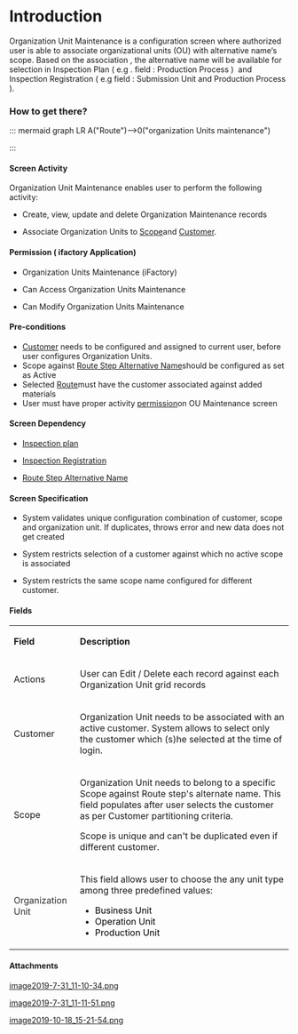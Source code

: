 # Introduction

Organization Unit Maintenance is a configuration screen where authorized user is able to associate organizational units (OU) with alternative name‘s scope. Based on the association , the alternative name will be available for selection in Inspection Plan ( e.g . field : Production Process )  and Inspection Registration ( e.g field : Submission Unit and Production Process ).


### How to get there?



::: mermaid
graph LR
A("Route")-->0("organization Units maintenance")

:::


#### **Screen Activity** 


Organization Unit Maintenance enables user to perform the following activity:

- Create, view, update and delete Organization Maintenance records

- Associate Organization Units to
[Scope](/iFactory-JGP-MES/iFactory-JGP-MES-Home/iFactory-JGP-MS/CONTENT/Routing/Route-Step/Route-Step-Alternative-Name.md)and [Customer](/iFactory-JGP-MES/iFactory-JGP-MES-Home/iFactory-JGP-MS/CONTENT/iFactory-API/Retrieve-Customers.md).


#### **Permission ( ifactory Application)** 



- Organization Units Maintenance (iFactory)


- Can Access Organization Units Maintenance


- Can Modify Organization Units Maintenance



#### **Pre-conditions** 



- [Customer](/iFactory-JGP-MES/iFactory-JGP-MES-Home/iFactory-JGP-MS/CONTENT/iFactory-API/Retrieve-Customers.md)
needs to be configured and assigned to current user, before user configures Organization Units.
- Scope against
[Route Step Alternative Name](/iFactory-JGP-MES/iFactory-JGP-MES-Home/iFactory-JGP-MS/CONTENT/Routing/Route-Step/Route-Step-Alternative-Name.md)should be configured as set as Active
- Selected
[Route](/iFactory-JGP-MES/iFactory-JGP-MES-Home/iFactory-JGP-MS/CONTENT/Routing/Route-Maintenance.md)must have the customer associated against added materials
- User must have proper activity
[permission](/iFactory-JGP-MES/iFactory-JGP-MES-Home/iFactory-JGP-MS/CONTENT/User/Permissions.md)on OU Maintenance screen

#### **Screen Dependency**  



- [Inspection plan](/iFactory-JGP-MES/iFactory-JGP-MES-Home/iFactory-JGP-MS/CONTENT/JGP-QLMS/Inspection-Plan.md)


- [Inspection Registration](/iFactory-JGP-MES/iFactory-JGP-MES-Home/iFactory-JGP-MS/CONTENT/JGP-QLMS/Inspection-Registration.md)


- [Route Step Alternative Name](/iFactory-JGP-MES/iFactory-JGP-MES-Home/iFactory-JGP-MS/CONTENT/Routing/Route-Step/Route-Step-Alternative-Name.md)



#### **Screen Specification** 



- System validates unique
configuration combination of customer, scope and organization unit. If duplicates, throws error and new data does not get created

- System restricts selection of a customer against which no active scope is associated

- System restricts the same scope name configured for different customer.


#### **Fields** 



<table class="wrapped confluenceTable"><colgroup><col /><col /></colgroup><tbody><tr><td class="highlight confluenceTd" style="text-align: left;"><p><strong>Field</strong></p></td><td class="highlight confluenceTd" style="text-align: left;"><p><strong>Description</strong></p></td></tr><tr><td style="text-align: left;" class="confluenceTd"><p>Actions</p></td><td style="text-align: left;" class="confluenceTd"><p>User can Edit / Delete each record against each Organization Unit grid records</p></td></tr><tr><td style="text-align: left;" class="confluenceTd"><p>Customer</p></td><td style="text-align: left;" class="confluenceTd"><p>Organization Unit needs to be associated with an active customer. System allows to select only the customer which (s)he selected at the time of login.</p></td></tr><tr><td style="text-align: left;" class="confluenceTd"><p>Scope</p></td><td style="text-align: left;" class="confluenceTd"><p>Organization Unit needs to belong to a specific Scope against Route step's alternate name. This field populates after user selects the customer as per Customer partitioning criteria.</p><p>Scope is unique and can't be duplicated even if different customer.</p></td></tr><tr><td style="text-align: left;" colspan="1" class="confluenceTd"><span style="color: rgb(45,46,47);">Organization Unit</span></td><td style="text-align: left;" colspan="1" class="confluenceTd"><p>This field allows user to choose the any unit type among three predefined values:</p><ul><li><span style="color: rgb(0,0,0);">Business Unit</span></li><li><span style="color: rgb(0,0,0);">Operation Unit</span></li><li><span style="color: rgb(0,0,0);">Production Unit</span></li></ul></td></tr></tbody></table>





#### Attachments

[image2019-7-31_11-10-34.png](/.attachments/53772695.png)
[image2019-7-31_11-11-51.png](/.attachments/53772696.png)
[image2019-10-18_15-21-54.png](/.attachments/59441178.png)
